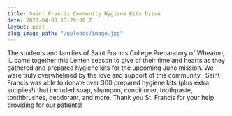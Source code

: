 ```yaml
---
title: Saint Francis Community Hygiene Kits Drive
date: 2022-04-03 13:29:00 Z
layout: post
blog_image_path: "/uploads/image.jpg"
---
```


The students and families of Saint Francis College Preparatory of Wheaton, IL came together this Lenten season to give of their time and hearts as they gathered and prepared hygiene kits for the upcoming June mission. We were truly overwhelmed by the love and support of this community.&nbsp; Saint Francis was able to donate over 300 prepared hygiene kits (plus extra supplies\!) that included soap, shampoo, conditioner, toothpaste, toothbrushes, deodorant, and more. Thank you St. Francis for your help providing for our patients\!&nbsp;

&nbsp;
